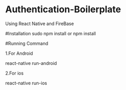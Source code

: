 # Authentication-Boilerplate
Using React Native and FireBase

#Installation
sudo npm install
or
npm install

#Running Command

1.For Android

 react-native run-android
 
 2.For ios
 
 react-native run-ios

